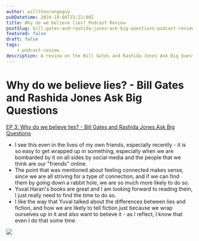 ```yaml
---
author: willtheorangeguy
pubDatetime: 2024-10-08T15:22:00Z
title: Why do we believe lies? Podcast Review
postSlug: bill-gates-and-rashida-jones-ask-big-questions-podcast-review-3
featured: false
draft: false
tags:
    - podcast-review
description: A review on the Bill Gates and Rashida Jones Ask Big Questions Podcast. 
---
```


# Why do we believe lies? - Bill Gates and Rashida Jones Ask Big Questions

[EP 3: Why do we believe lies? - Bill Gates and Rashida Jones Ask Big Questions](https://podcasts.apple.com/us/podcast/ep-3-why-do-we-believe-lies/id1538630420?i=1000500776225)

- I see this even in the lives of my own friends, especially recently - it is so easy to get wrapped up in something, especially when we are bombarded by it on all sides by social media and the people that we think are our "friends" online.
- The point that was mentioned about feeling connected makes sense, since we are all striving for a type of connection, and if we can find them by going down a rabbit hole, we are so much more likely to do so.
- Yuval Harari's books are great and I am looking forward to reading them, I just really need to find the time to do so.
- I like the way that Yuval talked about the differences between lies and fiction, and how we are likely to tell fiction just because we wrap ourselves up in it and also want to believe it - as I reflect, I know that even I do that some time.

![](https://is1-ssl.mzstatic.com/image/thumb/Podcasts125/v4/30/79/8c/30798cb1-611c-3cbe-e887-a872193b38c2/mza_10870438755350715135.jpg/270x270bb.webp)
